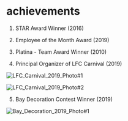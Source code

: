 # achievements

1. STAR Award Winner (2016)

2. Employee of the Month Award (2019)

4. Platina - Team Award Winner (2010)  

5. Principal Organizer of LFC Carnival (2019)

![LFC_Carnival_2019_Photo#1](https://github.com/AkmalBashaTimri/achievements/assets/173984646/cae88b18-453d-466a-9688-a2afc67b1bd4)

![LFC_Carnival_2019_Photo#2](https://github.com/AkmalBashaTimri/achievements/assets/173984646/6cb59e0a-247f-42b9-93f1-83291962d38d)

5. Bay Decoration Contest Winner (2019)

![Bay_Decoration_2019_Photo#1](https://github.com/AkmalBashaTimri/achievements/assets/173984646/74b195d8-87c3-4802-b294-6f30fb2b729c)

